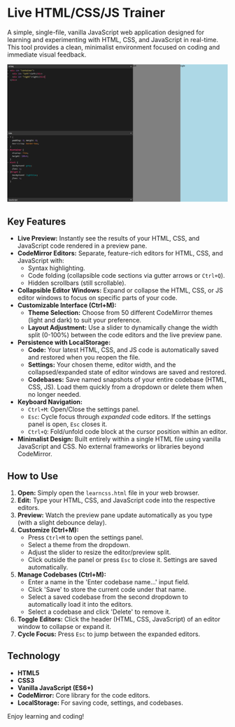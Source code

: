 # Live HTML/CSS/JS Trainer

A simple, single-file, vanilla JavaScript web application designed for learning and experimenting with HTML, CSS, and JavaScript in real-time. This tool provides a clean, minimalist environment focused on coding and immediate visual feedback.


![Image Alt](https://github.com/johnzalo/frontendlive/blob/6cf4a1ca570a157800b5c1e134dad8dd68160798/screen1.png)

## Key Features

*   **Live Preview:** Instantly see the results of your HTML, CSS, and JavaScript code rendered in a preview pane.
*   **CodeMirror Editors:** Separate, feature-rich editors for HTML, CSS, and JavaScript with:
    *   Syntax highlighting.
    *   Code folding (collapsible code sections via gutter arrows or `Ctrl+Q`).
    *   Hidden scrollbars (still scrollable).
*   **Collapsible Editor Windows:** Expand or collapse the HTML, CSS, or JS editor windows to focus on specific parts of your code.
*   **Customizable Interface (Ctrl+M):**
    *   **Theme Selection:** Choose from 50 different CodeMirror themes (light and dark) to suit your preference.
    *   **Layout Adjustment:** Use a slider to dynamically change the width split (0-100%) between the code editors and the live preview pane.
*   **Persistence with LocalStorage:**
    *   **Code:** Your latest HTML, CSS, and JS code is automatically saved and restored when you reopen the file.
    *   **Settings:** Your chosen theme, editor width, and the collapsed/expanded state of editor windows are saved and restored.
    *   **Codebases:** Save named snapshots of your entire codebase (HTML, CSS, JS). Load them quickly from a dropdown or delete them when no longer needed.
*   **Keyboard Navigation:**
    *   `Ctrl+M`: Open/Close the settings panel.
    *   `Esc`: Cycle focus through *expanded* code editors. If the settings panel is open, `Esc` closes it.
    *   `Ctrl+Q`: Fold/unfold code block at the cursor position within an editor.
*   **Minimalist Design:** Built entirely within a single HTML file using vanilla JavaScript and CSS. No external frameworks or libraries beyond CodeMirror.

## How to Use

1.  **Open:** Simply open the `learncss.html` file in your web browser.
2.  **Edit:** Type your HTML, CSS, and JavaScript code into the respective editors.
3.  **Preview:** Watch the preview pane update automatically as you type (with a slight debounce delay).
4.  **Customize (Ctrl+M):**
    *   Press `Ctrl+M` to open the settings panel.
    *   Select a theme from the dropdown.
    *   Adjust the slider to resize the editor/preview split.
    *   Click outside the panel or press `Esc` to close it. Settings are saved automatically.
5.  **Manage Codebases (Ctrl+M):**
    *   Enter a name in the 'Enter codebase name...' input field.
    *   Click 'Save' to store the current code under that name.
    *   Select a saved codebase from the second dropdown to automatically load it into the editors.
    *   Select a codebase and click 'Delete' to remove it.
6.  **Toggle Editors:** Click the header (HTML, CSS, JavaScript) of an editor window to collapse or expand it.
7.  **Cycle Focus:** Press `Esc` to jump between the expanded editors.

## Technology

*   **HTML5**
*   **CSS3**
*   **Vanilla JavaScript (ES6+)**
*   **CodeMirror:** Core library for the code editors.
*   **LocalStorage:** For saving code, settings, and codebases.

Enjoy learning and coding! 
